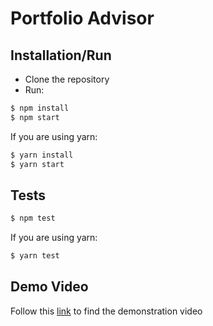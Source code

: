 # Portfolio Advisor

## Installation/Run

- Clone the repository
- Run:

```sh
$ npm install
$ npm start
```

If you are using yarn:

```sh
$ yarn install
$ yarn start
```

## Tests

```sh
$ npm test
```

If you are using yarn:

```sh
$ yarn test
```

## Demo Video

Follow this [link](https://drive.google.com/file/d/1hJSCxLWf_QnBd5iXBQsJjoe3nZiluDpm/view) to find the demonstration video
